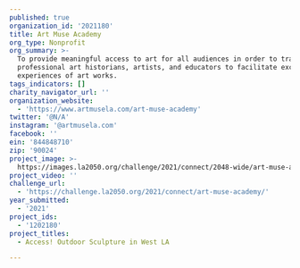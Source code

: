 ```yaml
---
published: true
organization_id: '2021180'
title: Art Muse Academy
org_type: Nonprofit
org_summary: >-
  To provide meaningful access to art for all audiences in order to train
  professional art historians, artists, and educators to facilitate exceptional
  experiences of art works.
tags_indicators: []
charity_navigator_url: ''
organization_website:
  - 'https://www.artmusela.com/art-muse-academy'
twitter: '@N/A'
instagram: '@artmusela.com'
facebook: ''
ein: '844848710'
zip: '90024'
project_image: >-
  https://images.la2050.org/challenge/2021/connect/2048-wide/art-muse-academy.jpg
project_video: ''
challenge_url:
  - 'https://challenge.la2050.org/2021/connect/art-muse-academy/'
year_submitted:
  - '2021'
project_ids:
  - '1202180'
project_titles:
  - Access! Outdoor Sculpture in West LA

---
```

